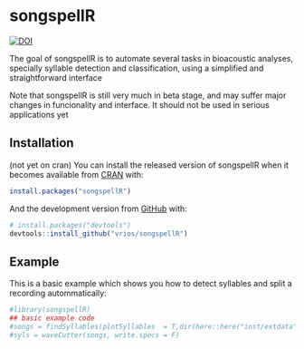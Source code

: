 
<!-- README.md is generated from README.Rmd. Please edit that file -->

# songspellR

<!-- badges: start -->
[![DOI](https://zenodo.org/badge/276634269.svg)](https://zenodo.org/badge/latestdoi/276634269)

<!-- badges: end -->

The goal of songspellR is to automate several tasks in bioacoustic
analyses, specially syllable detection and classification, using a
simplified and straightforward interface

Note that songspellR is still very much in beta stage, and may suffer
major changes in funcionality and interface. It should not be used in
serious applications yet

## Installation

(not yet on cran) You can install the released version of songspellR
when it becomes available from [CRAN](https://CRAN.R-project.org) with:

``` r
install.packages("songspellR")
```

And the development version from [GitHub](https://github.com/) with:

``` r
# install.packages("devtools")
devtools::install_github("vrios/songspellR")
```

## Example

This is a basic example which shows you how to detect syllables and
split a recording autommatically:

``` r
#library(songspellR)
## basic example code
#songs = findSyllables(plotSyllables  = T,dir(here::here("inst/extdata"), full.names = TRUE,include.dirs = T), samplingRate = 44100)
#syls = waveCutter(songs, write.specs = F)
```
